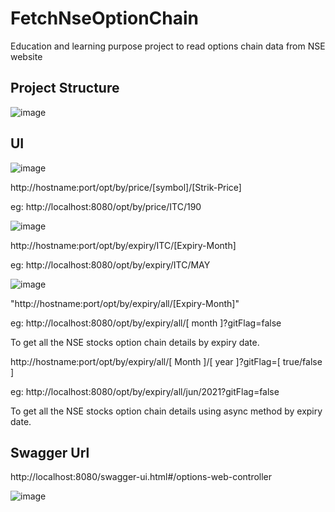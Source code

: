 # FetchNseOptionChain
Education and learning purpose project to read options chain data from NSE website

## Project Structure

![image](https://user-images.githubusercontent.com/85377881/120890353-c9641f80-c61f-11eb-9f23-aac89fa066a0.png)

## UI

![image](https://user-images.githubusercontent.com/19818842/121783551-df984f80-cbcc-11eb-8eac-fa623db30847.png)


http://hostname:port/opt/by/price/[symbol]/[Strik-Price]
  
  eg: http://localhost:8080/opt/by/price/ITC/190
  
![image](https://user-images.githubusercontent.com/19818842/120807617-c6a4f400-c565-11eb-9e0b-a3b7ce849734.png)
  
http://hostname:port/opt/by/expiry/ITC/[Expiry-Month]
  
  eg: http://localhost:8080/opt/by/expiry/ITC/MAY

![image](https://user-images.githubusercontent.com/19818842/120808641-e38df700-c566-11eb-916c-45bf10abc4f5.png)

"http://hostname:port/opt/by/expiry/all/[Expiry-Month]"
  
  eg: http://localhost:8080/opt/by/expiry/all/[ month ]?gitFlag=false
  
  To get all the NSE stocks option chain details by expiry date.

http://hostname:port/opt/by/expiry/all/[ Month ]/[ year ]?gitFlag=[ true/false ]
  
  eg: http://localhost:8080/opt/by/expiry/all/jun/2021?gitFlag=false
  
  To get all the NSE stocks option chain details using async method by expiry date.

## Swagger Url

  http://localhost:8080/swagger-ui.html#/options-web-controller
  
  ![image](https://user-images.githubusercontent.com/19818842/120893086-e8b67900-c62e-11eb-8f28-34df9e6fab8f.png)

